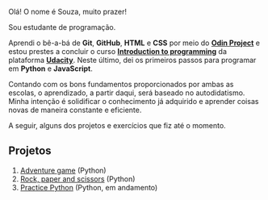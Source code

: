 Olá! O nome é Souza, muito prazer!

Sou estudante de programação. 

Aprendi o bê-a-bá de **Git**, **GitHub**, **HTML** e **CSS** por meio do [**Odin Project**](https://www.theodinproject.com/) e estou prestes a concluir o curso [**Introduction to programming**](https://www.udacity.com/course/intro-to-programming-nanodegree--nd000) da plataforma [**Udacity**](https://www.udacity.com/). Neste último, dei os primeiros passos para programar em **Python** e **JavaScript**.

Contando com os bons fundamentos proporcionados por ambas as escolas, o aprendizado, a partir daqui, será baseado no autodidatismo. Minha intenção é solidificar o conhecimento já adquirido e aprender coisas novas de maneira constante e eficiente.

A seguir, alguns dos projetos e exercícios que fiz até o momento.

## Projetos

1. [Adventure game](https://github.com/osouza500/adventure_game) (Python)
2. [Rock, paper and scissors](https://github.com/osouza500/rock-paper-scissors) (Python)
3. [Practice Python](https://github.com/osouza500/practice-python) (Python, em andamento)



